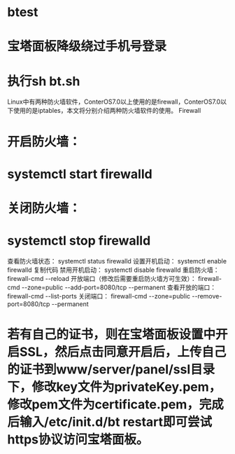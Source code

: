 # btest
# 宝塔面板降级绕过手机号登录
#  执行sh bt.sh 

Linux中有两种防火墙软件，ConterOS7.0以上使用的是firewall，ConterOS7.0以下使用的是iptables，本文将分别介绍两种防火墙软件的使用。
Firewall
# 开启防火墙：
#  systemctl start firewalld
# 关闭防火墙：
#  systemctl stop firewalld
查看防火墙状态：
systemctl status firewalld
设置开机启动：
systemctl enable firewalld
复制代码
禁用开机启动：
systemctl disable firewalld
重启防火墙：
firewall-cmd --reload
开放端口（修改后需要重启防火墙方可生效）：
firewall-cmd --zone=public --add-port=8080/tcp --permanent
查看开放的端口：
firewall-cmd --list-ports
关闭端口：
firewall-cmd --zone=public --remove-port=8080/tcp --permanent

# 若有自己的证书，则在宝塔面板设置中开启SSL，然后点击同意开启后，上传自己的证书到www/server/panel/ssl目录下，修改key文件为privateKey.pem，修改pem文件为certificate.pem，完成后输入/etc/init.d/bt restart即可尝试https协议访问宝塔面板。


